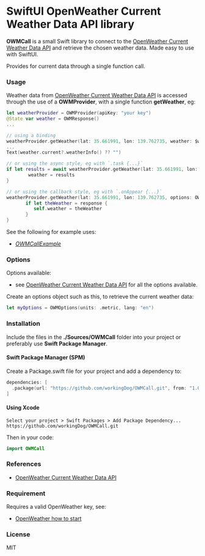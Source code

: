 # SwiftUI OpenWeather Current Weather Data API library

**OWMCall** is a small Swift library to connect to the [OpenWeather Current Weather Data API](https://openweathermap.org/api#current) and retrieve the chosen weather data. Made easy to use with SwiftUI.

Provides for current data through a single function call.

### Usage

Weather data from [OpenWeather Current Weather Data API](https://openweathermap.org/api#current) is accessed through the use of a **OWMProvider**, with a single function **getWeather**, eg:

```swift
let weatherProvider = OWMProvider(apiKey: "your key")
@State var weather = OWMResponse()
...

// using a binding
weatherProvider.getWeather(lat: 35.661991, lon: 139.762735, weather: $weather, options: OWMOptions.metric())
...
Text(weather.current?.weatherInfo() ?? "")

// or using the async style, eg with `.task {...}`
if let results = await weatherProvider.getWeather(lat: 35.661991, lon: 139.762735, options: OWMOptions.metric()) {
        weather = results
}

// or using the callback style, eg with `.onAppear {...}`
weatherProvider.getWeather(lat: 35.661991, lon: 139.762735, options: OWMOptions.metric()) { response in
       if let theWeather = response {
          self.weather = theWeather
       }
}
```

See the following for example uses:

-   [*OWMCallExample*](https://github.com/workingDog/OWMCallExample)


### Options

Options available:

-   see [OpenWeather Current Weather Data API](https://openweathermap.org/current) for all the options available.

Create an options object such as this, to retrieve the current weather data:

```swift
let myOptions = OWMOptions(units: .metric, lang: "en")
```

### Installation

Include the files in the **./Sources/OWMCall** folder into your project or preferably use **Swift Package Manager**.

#### Swift Package Manager  (SPM)

Create a Package.swift file for your project and add a dependency to:

```swift
dependencies: [
  .package(url: "https://github.com/workingDog/OWMCall.git", from: "1.0.0")
]
```

#### Using Xcode

    Select your project > Swift Packages > Add Package Dependency...
    https://github.com/workingDog/OWMCall.git

Then in your code:

```swift
import OWMCall
```
    
### References

-    [OpenWeather Current Weather Data API](https://openweathermap.org/api#current)


### Requirement

Requires a valid OpenWeather key, see:

-    [OpenWeather how to start](https://openweathermap.org/appid)

### License

MIT
